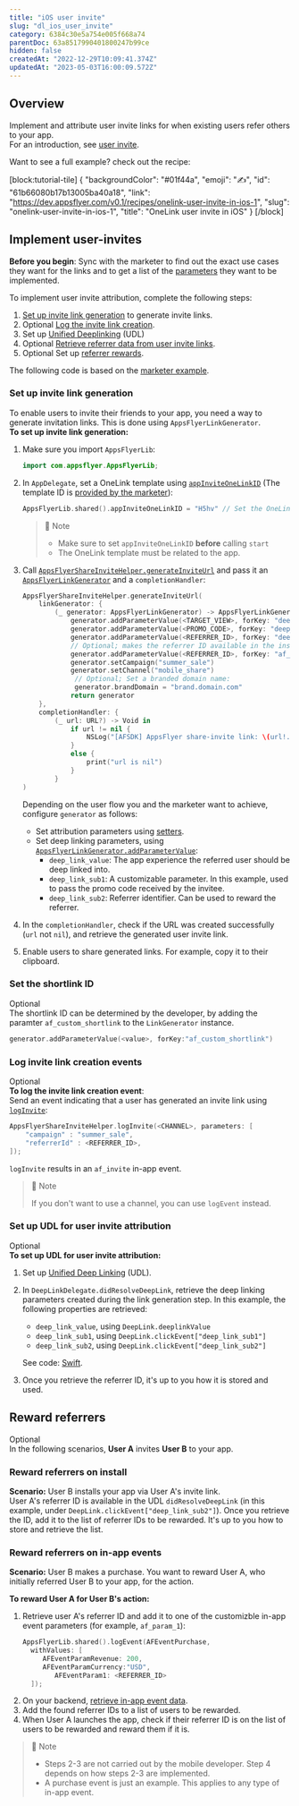 ```yaml
---
title: "iOS user invite"
slug: "dl_ios_user_invite"
category: 6384c30e5a754e005f668a74
parentDoc: 63a8517990401800247b99ce
hidden: false
createdAt: "2022-12-29T10:09:41.374Z"
updatedAt: "2023-05-03T16:00:09.572Z"
---
```

Overview
--------

Implement and attribute user invite links for when existing users refer others to your app.  
For an introduction, see [user invite](https://dev.appsflyer.com/hc/docs/dl_user_invite).

Want to see a full example? check out the recipe:

[block:tutorial-tile]
{
  "backgroundColor": "#01f44a",
  "emoji": "✍️",
  "id": "61b66080b17b13005ba40a18",
  "link": "https://dev.appsflyer.com/v0.1/recipes/onelink-user-invite-in-ios-1",
  "slug": "onelink-user-invite-in-ios-1",
  "title": "OneLink user invite in iOS"
}
[/block]


Implement user-invites
----------------------

**Before you begin**: Sync with the marketer to find out the exact use cases they want for the links and to get a list of the [parameters](https://support.appsflyer.com/hc/en-us/articles/115004480866#parameters) they want to be implemented.

To implement user invite attribution, complete the following steps:

1. [Set up invite link generation](#set-up-invite-link-generation) to generate invite links.
2. <span class="annotation-optional">Optional</span> [Log the invite link creation](#log-invite-link-creation-events).
3. Set up [Unified Deeplinking](doc:dl_ios_unified_deep_linking) (UDL)
4. <span class="annotation-optional">Optional</span> [Retrieve referrer data from user invite links](#set-up-udl-for-user-invite-attribution).
5. <span class="annotation-optional">Optional</span> Set up [referrer rewards](#reward-referrers).

The following code is based on the [marketer example](https://support.appsflyer.com/hc/en-us/articles/115004480866#example).

### Set up invite link generation

To enable users to invite their friends to your app, you need a way to generate invitation links. This is done using `AppsFlyerLinkGenerator`.  
**To set up invite link generation:**

1. Make sure you import `AppsFlyerLib`:
   ```swift
   import com.appsflyer.AppsFlyerLib;
   ```

2. In `AppDelegate`, set a OneLink template using [`appInviteOneLinkID`](ios-sdk-reference-appsflyerlib#appinviteonelinkid) (The template ID is [provided by the marketer](hhttps://support.appsflyer.com/hc/en-us/articles/115004480866#procedures)):
   ```swift
   AppsFlyerLib.shared().appInviteOneLinkID = "H5hv" // Set the OneLink template ID for userinvitation links
   ```
   > 📘 Note
   > 
   > - Make sure to set `appInviteOneLinkID` **before** calling `start`
   > - The OneLink template must be related to the app.

3. Call [`AppsFlyerShareInviteHelper.generateInviteUrl`](doc:ios-sdk-reference-appsflyershareinvitehelper#generateinviteurl) and pass it an [`AppsFlyerLinkGenerator`](doc:ios-sdk-reference-appsflyerlinkgenerator) and a `completionHandler`:
   ```swift
   AppsFlyerShareInviteHelper.generateInviteUrl(
       linkGenerator: {
           (_ generator: AppsFlyerLinkGenerator) -> AppsFlyerLinkGenerator in
               generator.addParameterValue(<TARGET_VIEW>, forKey: "deep_link_value")
               generator.addParameterValue(<PROMO_CODE>, forKey: "deep_link_sub1")
               generator.addParameterValue(<REFERRER_ID>, forKey: "deep_link_sub2")
               // Optional; makes the referrer ID available in the installs raw-data report
               generator.addParameterValue(<REFERRER_ID>, forKey: "af_sub1")
               generator.setCampaign("summer_sale")
               generator.setChannel("mobile_share")
         		// Optional; Set a branded domain name:
         		generator.brandDomain = "brand.domain.com"
               return generator
       },
       completionHandler: {
           (_ url: URL?) -> Void in
               if url != nil {
                   NSLog("[AFSDK] AppsFlyer share-invite link: \(url!.absoluteString)")
               }        
               else {
                   print("url is nil")
               }
           }
   )
   ```
   Depending on the user flow you and the marketer want to achieve, configure `generator` as follows:
   - Set attribution parameters using [setters](ios-sdk-reference-appsflyerlinkgenerator#methods).
   - Set deep linking parameters, using [`AppsFlyerLinkGenerator.addParameterValue`](doc:ios-sdk-reference-appsflyerlinkgenerator#addparametervalue):
     - `deep_link_value`: The app experience the referred user should be deep linked into.
     - `deep_link_sub1`: A customizable parameter. In this example, used to pass the promo code received by the invitee.
     - `deep_link_sub2`: Referrer identifier. Can be used to reward the referrer.

4. In the `completionHandler`, check if the URL was created successfully (`url` not `nil`), and retrieve the generated user invite link.

5. Enable users to share generated links. For example, copy it to their clipboard.

### Set the shortlink ID

<span class="annotation-optional">Optional</span>  
The shortlink ID can be determined by the developer, by adding the paramter `af_custom_shortlink` to the `LinkGenerator` instance.

```swift
generator.addParameterValue(<value>, forKey:"af_custom_shortlink")
```

### Log invite link creation events

<span class="annotation-optional">Optional</span>  
**To log the invite link creation event**:  
Send an event indicating that a user has generated an invite link using [`logInvite`](doc:ios-sdk-reference-appsflyershareinvitehelper#loginvite):

```swift
AppsFlyerShareInviteHelper.logInvite(<CHANNEL>, parameters: [
    "campaign" : "summer_sale",
    "referrerId" : <REFERRER_ID>,
]);
```

`logInvite` results in an `af_invite` in-app event. 

> 📘 Note
> 
> If you don't want to use a channel, you can use `logEvent` instead.

### Set up UDL for user invite attribution

<span class="annotation-optional">Optional</span>  
**To set up UDL for user invite attribution:**

1. Set up [Unified Deep Linking](doc:dl_ios_unified_deep_linking) (UDL). 

2. In `DeepLinkDelegate.didResolveDeepLink`, retrieve the deep linking parameters created during the link generation step. In this example, the following properties are retrieved:

   - `deep_link_value`, using `DeepLink.deeplinkValue`
   - `deep_link_sub1`, using `DeepLink.clickEvent["deep_link_sub1"]`
   - `deep_link_sub2`, using `DeepLink.clickEvent["deep_link_sub2"]`

   See code: [Swift](https://github.com/AppsFlyerSDK/appsflyer-onelink-ios-sample-apps/blob/11178dd846fa105cff295312286274824c556339/swift/basic_app/basic_app/AppDelegate.swift#L134).

3. Once you retrieve the referrer ID, it's up to you how it is stored and used.

Reward referrers
----------------

<span class="annotation-optional">Optional</span>  
In the following scenarios, **User A** invites **User B** to your app.

### Reward referrers on install

**Scenario:** User B installs your app via User A's invite link.  
User A's referrer ID is available in the UDL `didResolveDeepLink` (in this example, under `DeepLink.clickEvent["deep_link_sub2"]`). Once you retrieve the ID, add it to the list of referrer IDs to be rewarded. It's up to you how to store and retrieve the list.

### Reward referrers on in-app events

**Scenario:** User B makes a purchase. You want to reward User A, who initially referred User B to your app, for the action.

**To reward User A for User B's action:**

1. Retrieve user A's referrer ID and add it to one of the customizble in-app event parameters (for example, `af_param_1`):
   ```swift
   AppsFlyerLib.shared().logEvent(AFEventPurchase, 
     withValues: [
   		AFEventParamRevenue: 200,
   		AFEventParamCurrency:"USD",
           AFEventParam1: <REFERRER_ID>
     ]);
   ```
2. On your backend, [retrieve in-app event data](https://support.appsflyer.com/hc/en-us/articles/115005544169-Rich-in-app-events-Overview#view-inapp-event-data).
3. Add the found referrer IDs to a list of users to be rewarded.
4. When User A launches the app, check if their referrer ID is on the list of users to be rewarded and reward them if it is.

> 📘 Note
> 
> - Steps 2-3 are not carried out by the mobile developer. Step 4 depends on how steps 2-3 are implemented.
> - A purchase event is just an example. This applies to any type of in-app event.